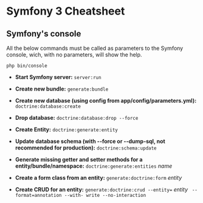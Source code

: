 Symfony 3 Cheatsheet
====================

Symfony's console
-----------------

All the below commands must be called as parameters to the Symfony console, wich, with no parameters, will show the help.

`php bin/console`

- **Start Symfony server:** `server:run`

- **Create new bundle:** `generate:bundle`

- **Create new database (using config from app/config/parameters.yml):** `doctrine:database:create`

- **Drop database:** `doctrine:database:drop --force`

- **Create Entity:** `doctrine:generate:entity`

- **Update database schema (with --force or --dump-sql, not recommended for production):** `doctrine:schema:update`

- **Generate missing getter and setter methods for a entity/bundle/namespace:** `doctrine:generate:entities` *name*

- **Create a form class from an entity:** `generate:doctrine:form` *entity*

- **Create CRUD for an entity:** `generate:doctrine:crud --entity=` *entity* ` --format=annotation --with-
write --no-interaction`